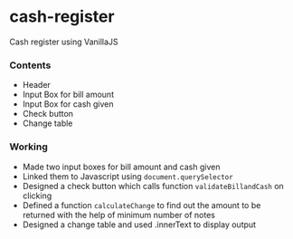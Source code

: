 # cash-register
 Cash register using VanillaJS
### Contents
* Header
* Input Box for bill amount
* Input Box for cash given
* Check button
* Change table
### Working
* Made two input boxes for bill amount and cash given
* Linked them to Javascript using `document.querySelector`
* Designed a check button which calls function `validateBillandCash` on clicking
* Defined a function `calculateChange` to find out the amount to be returned with the help of minimum number of notes
* Designed a change table and used .innerText to display output
 

